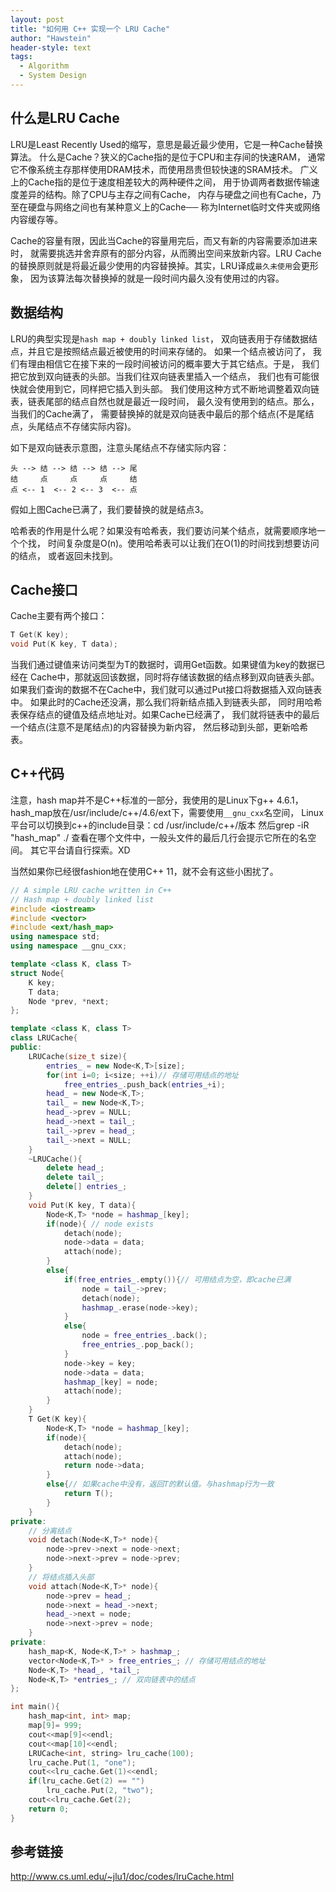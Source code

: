 ```yaml
---
layout: post
title: "如何用 C++ 实现一个 LRU Cache"
author: "Hawstein"
header-style: text
tags:
  - Algorithm
  - System Design
---
```


## 什么是LRU Cache

LRU是Least Recently Used的缩写，意思是最近最少使用，它是一种Cache替换算法。
什么是Cache？狭义的Cache指的是位于CPU和主存间的快速RAM，
通常它不像系统主存那样使用DRAM技术，而使用昂贵但较快速的SRAM技术。
广义上的Cache指的是位于速度相差较大的两种硬件之间，
用于协调两者数据传输速度差异的结构。除了CPU与主存之间有Cache，
内存与硬盘之间也有Cache，乃至在硬盘与网络之间也有某种意义上的Cache──
称为Internet临时文件夹或网络内容缓存等。

Cache的容量有限，因此当Cache的容量用完后，而又有新的内容需要添加进来时，
就需要挑选并舍弃原有的部分内容，从而腾出空间来放新内容。LRU Cache
的替换原则就是将最近最少使用的内容替换掉。其实，LRU译成`最久未使用`会更形象，
因为该算法每次替换掉的就是一段时间内最久没有使用过的内容。

## 数据结构

LRU的典型实现是`hash map + doubly linked list`，
双向链表用于存储数据结点，并且它是按照结点最近被使用的时间来存储的。
如果一个结点被访问了，
我们有理由相信它在接下来的一段时间被访问的概率要大于其它结点。于是，
我们把它放到双向链表的头部。当我们往双向链表里插入一个结点，
我们也有可能很快就会使用到它，同样把它插入到头部。
我们使用这种方式不断地调整着双向链表，链表尾部的结点自然也就是最近一段时间，
最久没有使用到的结点。那么，当我们的Cache满了，
需要替换掉的就是双向链表中最后的那个结点(不是尾结点，头尾结点不存储实际内容)。

如下是双向链表示意图，注意头尾结点不存储实际内容：

	头 --> 结 --> 结 --> 结 --> 尾
	结     点     点     点     结
	点 <-- 1  <-- 2 <-- 3  <-- 点

假如上图Cache已满了，我们要替换的就是结点3。

哈希表的作用是什么呢？如果没有哈希表，我们要访问某个结点，就需要顺序地一个个找，
时间复杂度是O(n)。使用哈希表可以让我们在O(1)的时间找到想要访问的结点，
或者返回未找到。

## Cache接口

Cache主要有两个接口：

```cpp
T Get(K key);
void Put(K key, T data);
```

当我们通过键值来访问类型为T的数据时，调用Get函数。如果键值为key的数据已经在
Cache中，那就返回该数据，同时将存储该数据的结点移到双向链表头部。
如果我们查询的数据不在Cache中，我们就可以通过Put接口将数据插入双向链表中。
如果此时的Cache还没满，那么我们将新结点插入到链表头部，
同时用哈希表保存结点的键值及结点地址对。如果Cache已经满了，
我们就将链表中的最后一个结点(注意不是尾结点)的内容替换为新内容，
然后移动到头部，更新哈希表。

## C++代码

注意，hash map并不是C++标准的一部分，我使用的是Linux下g++ 4.6.1，
hash_map放在/usr/include/c++/4.6/ext下，需要使用`__gnu_cxx`名空间，
Linux平台可以切换到c++的include目录：cd /usr/include/c++/版本
然后grep -iR "hash_map" ./
查看在哪个文件中，一般头文件的最后几行会提示它所在的名空间。
其它平台请自行探索。XD

当然如果你已经很fashion地在使用C++ 11，就不会有这些小困扰了。

```cpp
// A simple LRU cache written in C++
// Hash map + doubly linked list
#include <iostream>
#include <vector>
#include <ext/hash_map>
using namespace std;
using namespace __gnu_cxx;

template <class K, class T>
struct Node{
    K key;
    T data;
    Node *prev, *next;
};

template <class K, class T>
class LRUCache{
public:
    LRUCache(size_t size){
        entries_ = new Node<K,T>[size];
        for(int i=0; i<size; ++i)// 存储可用结点的地址
            free_entries_.push_back(entries_+i);
        head_ = new Node<K,T>;
        tail_ = new Node<K,T>;
        head_->prev = NULL;
        head_->next = tail_;
        tail_->prev = head_;
        tail_->next = NULL;
    }
    ~LRUCache(){
        delete head_;
        delete tail_;
        delete[] entries_;
    }
    void Put(K key, T data){
        Node<K,T> *node = hashmap_[key];
        if(node){ // node exists
            detach(node);
            node->data = data;
            attach(node);
        }
        else{
            if(free_entries_.empty()){// 可用结点为空，即cache已满
                node = tail_->prev;
                detach(node);
                hashmap_.erase(node->key);
            }
            else{
                node = free_entries_.back();
                free_entries_.pop_back();
            }
            node->key = key;
            node->data = data;
            hashmap_[key] = node;
            attach(node);
        }
    }
    T Get(K key){
        Node<K,T> *node = hashmap_[key];
        if(node){
            detach(node);
            attach(node);
            return node->data;
        }
        else{// 如果cache中没有，返回T的默认值。与hashmap行为一致
            return T();
        }
    }
private:
    // 分离结点
    void detach(Node<K,T>* node){
        node->prev->next = node->next;
        node->next->prev = node->prev;
    }
    // 将结点插入头部
    void attach(Node<K,T>* node){
        node->prev = head_;
        node->next = head_->next;
        head_->next = node;
        node->next->prev = node;
    }
private:
    hash_map<K, Node<K,T>* > hashmap_;
    vector<Node<K,T>* > free_entries_; // 存储可用结点的地址
    Node<K,T> *head_, *tail_;
    Node<K,T> *entries_; // 双向链表中的结点
};

int main(){
    hash_map<int, int> map;
    map[9]= 999;
    cout<<map[9]<<endl;
    cout<<map[10]<<endl;
    LRUCache<int, string> lru_cache(100);
    lru_cache.Put(1, "one");
    cout<<lru_cache.Get(1)<<endl;
    if(lru_cache.Get(2) == "")
        lru_cache.Put(2, "two");
    cout<<lru_cache.Get(2);
    return 0;
}
```

## 参考链接

<http://www.cs.uml.edu/~jlu1/doc/codes/lruCache.html>
